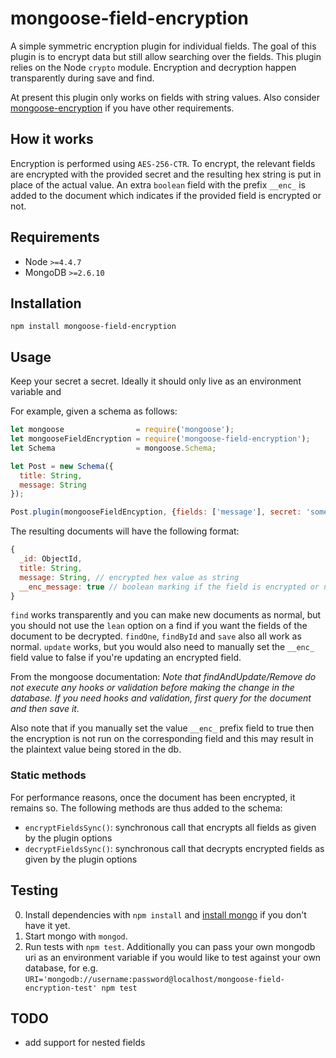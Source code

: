 # mongoose-field-encryption

A simple symmetric encryption plugin for individual fields. The goal of this plugin is to encrypt data but still allow searching over the fields. This plugin relies on the Node `crypto` module. Encryption and decryption happen transparently during save and find. 

At present this plugin only works on fields with string values. Also consider [mongoose-encryption](https://github.com/joegoldbeck/mongoose-encryption) if you have other requirements.

## How it works

Encryption is performed using `AES-256-CTR`. To encrypt, the relevant fields are encrypted with the provided secret and the resulting hex string is put in place of the actual value. An extra `boolean` field with the prefix `__enc_` is added to the document which indicates if the provided field is encrypted or not.

## Requirements

- Node `>=4.4.7`
- MongoDB `>=2.6.10`

## Installation

`npm install mongoose-field-encryption`

## Usage

Keep your secret a secret. Ideally it should only live as an environment variable and 

For example, given a schema as follows:
```javascript
let mongoose                = require('mongoose');
let mongooseFieldEncryption = require('mongoose-field-encryption');
let Schema                  = mongoose.Schema;

let Post = new Schema({
  title: String, 
  message: String
});

Post.plugin(mongooseFieldEncyption, {fields: ['message'], secret: 'some secret key'});
```

The resulting documents will have the following format:
```javascript
{
  _id: ObjectId,
  title: String,
  message: String, // encrypted hex value as string
  __enc_message: true // boolean marking if the field is encrypted or not
}
```

`find` works transparently and you can make new documents as normal, but you should not use the `lean` option on a find if you want the fields of the document to be decrypted. `findOne`, `findById` and `save` also all work as normal. `update` works, but you would also need to manually set the `__enc_` field value to false if you're updating an encrypted field. 

From the mongoose documentation: _Note that findAndUpdate/Remove do not execute any hooks or validation before making the change in the database. If you need hooks and validation, first query for the document and then save it._

Also note that if you manually set the value `__enc_` prefix field to true then the encryption is not run on the corresponding field and this may result in the plaintext value being stored in the db.

### Static methods

For performance reasons, once the document has been encrypted, it remains so. The following methods are thus added to the schema:
- `encryptFieldsSync()`: synchronous call that encrypts all fields as given by the plugin options
- `decryptFieldsSync()`: synchronous call that decrypts encrypted fields as given by the plugin options

## Testing

0. Install dependencies with `npm install` and [install mongo](http://docs.mongodb.org/manual/installation/) if you don't have it yet.
1. Start mongo with `mongod`.
2. Run tests with `npm test`. Additionally you can pass your own mongodb uri as an environment variable if you would like to test against your own database, for e.g. `URI='mongodb://username:password@localhost/mongoose-field-encryption-test' npm test`


## TODO

- add support for nested fields


